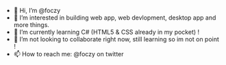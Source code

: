 - 👋 Hi, I’m @foczy
- 👀 I’m interested in building web app, web devlopment, desktop app and more things.
- 🌱 I’m currently learning C# (HTML5 & CSS already in my pocket) !
- 💞️ I’m not looking to collaborate right now, still learning so im not on point !
- 📫 How to reach me: @foczy on twitter

